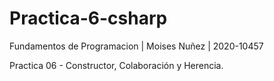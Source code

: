 # Practica-6-csharp
Fundamentos de Programacion | Moises Nuñez | 2020-10457

Practica 06 - Constructor, Colaboración y Herencia.

